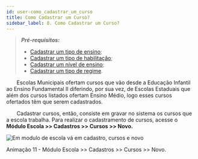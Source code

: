 ```yaml
---
id: user-como_cadastrar_um_curso
title: Como Cadastrar um Curso?
sidebar_label: 8. Como Cadastrar um Curso?
---
```


>***Pré-requisitos:***
>   * [Cadastrar um tipo de ensino](user-como_cadastrar_tipo_de_curso.html#tipos-de-ensino);
>   * [Cadastrar um tipo de habilitação](user-como_cadastrar_tipo_de_curso.html#tipos-de-habilitacão);
>   * [Cadastrar um nível de ensino](user-como_cadastrar_tipo_de_curso.html#tipos-de-nivel-de-ensino);
>   * [Cadastrar um tipo de regime](user-como_cadastrar_tipo_de_curso.html#tipos-de-regime).

&nbsp;&nbsp;&nbsp;&nbsp;&nbsp;&nbsp;&nbsp;Escolas Municipais ofertam cursos que vão desde a Educação Infantil ao Ensino Fundamental II diferindo, por sua vez, de Escolas Estaduais que além dos cursos listados ofertam Ensino Médio, logo esses cursos ofertados têm que serem cadastrados.

&nbsp;&nbsp;&nbsp;&nbsp;&nbsp;&nbsp;&nbsp;Cadastrar cursos, então, consiste em gravar no sistema os cursos que a escola trabalha. Para realizar o cadastramento de cursos, acesse o **Módulo Escola >> Cadastros >> Cursos >> Novo.**

![Em modulo de escola vá em cadastro, cursos e novo](/img/treinamento_gifs/cadastrar_curso.gif)

<p class="centerText">Animação 11 - Módulo Escola >> Cadastros >> Cursos >> Novo.</p>
